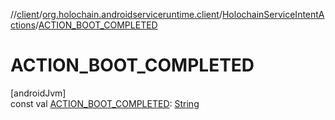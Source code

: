 //[client](../../../index.md)/[org.holochain.androidserviceruntime.client](../index.md)/[HolochainServiceIntentActions](index.md)/[ACTION_BOOT_COMPLETED](-a-c-t-i-o-n_-b-o-o-t_-c-o-m-p-l-e-t-e-d.md)

# ACTION_BOOT_COMPLETED

[androidJvm]\
const val [ACTION_BOOT_COMPLETED](-a-c-t-i-o-n_-b-o-o-t_-c-o-m-p-l-e-t-e-d.md): [String](https://kotlinlang.org/api/core/kotlin-stdlib/kotlin/-string/index.html)